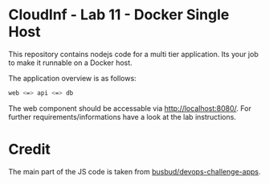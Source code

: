# CloudInf - Lab 11 - Docker Single Host
This repository contains nodejs code for a multi tier application. Its your job to make it runnable on a Docker host.

The application overview is as follows:
```bash
web <=> api <=> db
```

The web component should be accessable via [http://localhost:8080/](http://localhost:8080/). For further requirements/informations have a look at the lab instructions.


# Credit
The main part of the JS code is taken from [busbud/devops-challenge-apps](https://github.com/busbud/devops-challenge-apps).
